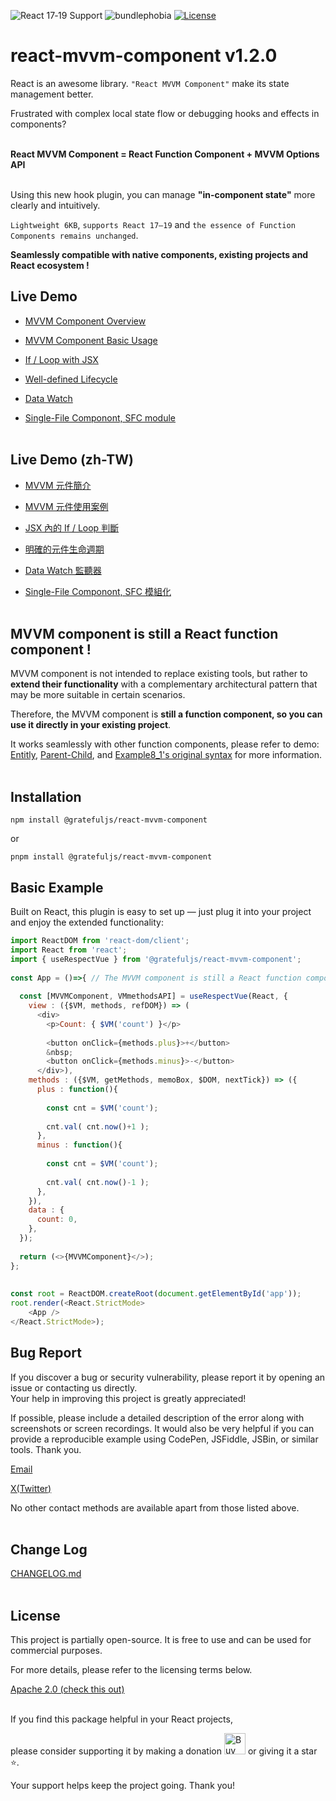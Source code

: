 ![React 17‑19 Support](https://img.shields.io/badge/React%20Support-17%E2%80%9319-blue)
![bundlephobia](https://img.shields.io/bundlephobia/min/@gratefuljs/react-mvvm-component)
[![License](https://img.shields.io/badge/license-Apache%202.0-blue.svg)](LICENSE.txt)

# react-mvvm-component v1.2.0

React is an awesome library. `"React MVVM Component"` make its state management better.

Frustrated with complex local state flow or debugging hooks and effects in components?
<br/>
<br/>

**React MVVM Component = React Function Component + MVVM Options API**
<br/>
<br/>

Using this new hook plugin, you can manage **"in-component state"** more clearly and intuitively.

`Lightweight 6KB`, `supports React 17–19` and `the essence of Function Components remains unchanged`.

**Seamlessly compatible with native components, existing projects and React ecosystem !**


## Live Demo

- <a href="https://reactmvvm.org" target="_blank" rel="noopener">MVVM Component Overview</a>

- <a href="https://reactmvvm.org/event/v1/en" target="_blank" rel="noopener">MVVM Component Basic Usage</a>

- <a href="https://reactmvvm.org/render/v1/en" target="_blank" rel="noopener">If / Loop with JSX</a>

- <a href="https://reactmvvm.org/lifecycle/v1/en" target="_blank" rel="noopener">Well-defined Lifecycle</a>

- <a href="https://reactmvvm.org/watch/v1/en" target="_blank" rel="noopener">Data Watch</a>

- <a href="https://reactmvvm.org/filecomponent/v1/en" target="_blank" rel="noopener">Single-File Componont, SFC module</a>
<br/><br/>

## Live Demo (zh-TW)

- <a href="https://reactmvvm.org/overview/v1/tw" target="_blank" rel="noopener">MVVM 元件簡介</a>

- <a href="https://reactmvvm.org/event/v1/tw" target="_blank" rel="noopener">MVVM 元件使用案例</a>

- <a href="https://reactmvvm.org/render/v1/tw" target="_blank" rel="noopener">JSX 內的 If / Loop 判斷</a>

- <a href="https://reactmvvm.org/lifecycle/v1/tw" target="_blank" rel="noopener">明確的元件生命週期</a>

- <a href="https://reactmvvm.org/watch/v1/tw" target="_blank" rel="noopener">Data Watch 監聽器</a>

- <a href="https://reactmvvm.org/filecomponent/v1/tw" target="_blank" rel="noopener">Single-File Componont, SFC 模組化</a>
<br/><br/>


## MVVM component is still a React function component !

MVVM component is not intended to replace existing tools, but rather to **extend their functionality** with a complementary architectural pattern that may be more suitable in certain scenarios.

Therefore, the MVVM component is **still a function component, so you can use it directly in your existing project**.

It works seamlessly with other function components, please refer to demo: [Entitly](https://reactmvvm.org/entitly/v1/en), [Parent-Child](https://reactmvvm.org/methodapi/v1/en), and [Example8_1's original syntax](https://reactmvvm.org/lifecycle/v1/en) for more information.
<br/><br/>

## Installation

```
npm install @gratefuljs/react-mvvm-component
```

or

```
pnpm install @gratefuljs/react-mvvm-component
```

## Basic Example

Built on React, this plugin is easy to set up — just plug it into your project and enjoy the extended functionality:

```js
import ReactDOM from 'react-dom/client';
import React from 'react';
import { useRespectVue } from '@gratefuljs/react-mvvm-component';
 
const App = ()=>{ // The MVVM component is still a React function component
  
  const [MVVMComponent, VMmethodsAPI] = useRespectVue(React, {
    view : ({$VM, methods, refDOM}) => (
      <div>
        <p>Count: { $VM('count') }</p>
 
        <button onClick={methods.plus}>+</button>
        &nbsp;
        <button onClick={methods.minus}>-</button>
      </div>),
    methods : ({$VM, getMethods, memoBox, $DOM, nextTick}) => ({
      plus : function(){
 
        const cnt = $VM('count');
 
        cnt.val( cnt.now()+1 );
      },
      minus : function(){
 
        const cnt = $VM('count');
 
        cnt.val( cnt.now()-1 );
      },
    }),
    data : {
      count: 0,
    },
  });
 
  return (<>{MVVMComponent}</>);
};
 
 
const root = ReactDOM.createRoot(document.getElementById('app'));
root.render(<React.StrictMode>
    <App />
</React.StrictMode>);
```

## Bug Report 

If you discover a bug or security vulnerability, please report it by opening an issue or contacting us directly.  
Your help in improving this project is greatly appreciated!

If possible, please include a detailed description of the error along with screenshots or screen recordings.
It would also be very helpful if you can provide a reproducible example using CodePen, JSFiddle, JSBin, or similar tools.
Thank you.

[Email](mailto:cid.chen.mail@gmail.com)

[X(Twitter)](https://x.com/cid_chen)

No other contact methods are available apart from those listed above.
<br/><br/>

## Change Log

[CHANGELOG.md](CHANGELOG.md)
<br/><br/>

## License

This project is partially open-source. It is free to use and can be used for commercial purposes.

For more details, please refer to the licensing terms below.

[Apache 2.0 (check this out)](LICENSE.txt)
<br/><br/>

If you find this package helpful in your React projects,

please consider supporting it by making a donation <a href="https://ko-fi.com/O4O21IE7IA"><img style="border: 0px none; height: 34px;" src="https://storage.ko-fi.com/cdn/kofi6.png?v=6" alt="Buy Me a Coffee at ko-fi.com" height="34" border="0"></a> or giving it a star ⭐️. 

Your support helps keep the project going. Thank you!
